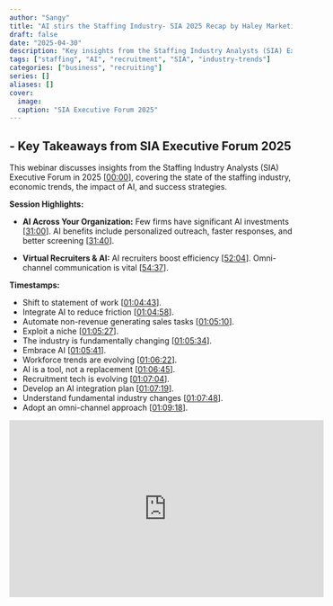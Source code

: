 ```yaml
---
author: "Sangy"
title: "AI stirs the Staffing Industry- SIA 2025 Recap by Haley Marketing"
draft: false
date: "2025-04-30"
description: "Key insights from the Staffing Industry Analysts (SIA) Executive Forum 2025, including industry trends, AI impact, and success strategies for staffing companies."
tags: ["staffing", "AI", "recruitment", "SIA", "industry-trends"]
categories: ["business", "recruiting"]
series: []
aliases: []
cover:
  image: 
  caption: "SIA Executive Forum 2025"
---
```


##  - Key Takeaways from SIA Executive Forum 2025

This webinar discusses insights from the Staffing Industry Analysts (SIA) Executive Forum in 2025 \[[00:00](http://www.youtube.com/watch?v=RqbgQtBww1c&t=0)\], covering the state of the staffing industry, economic trends, the impact of AI, and success strategies.

**Session Highlights:**


* **AI Across Your Organization:** Few firms have significant AI investments \[[31:00](http://www.youtube.com/watch?v=RqbgQtBww1c&t=1860)\]. AI benefits include personalized outreach, faster responses, and better screening \[[31:40](http://www.youtube.com/watch?v=RqbgQtBww1c&t=1900)\].

* **Virtual Recruiters & AI:** AI recruiters boost efficiency \[[52:04](http://www.youtube.com/watch?v=RqbgQtBww1c&t=3124)\]. Omni-channel communication is vital \[[54:37](http://www.youtube.com/watch?v=RqbgQtBww1c&t=3277)\].

**Timestamps:**

* Shift to statement of work \[[01:04:43](http://www.youtube.com/watch?v=RqbgQtBww1c&t=3883)\].
* Integrate AI to reduce friction \[[01:04:58](http://www.youtube.com/watch?v=RqbgQtBww1c&t=3898)\].
* Automate non-revenue generating sales tasks \[[01:05:10](http://www.youtube.com/watch?v=RqbgQtBww1c&t=3910)\].
* Exploit a niche \[[01:05:27](http://www.youtube.com/watch?v=RqbgQtBww1c&t=3927)\].
* The industry is fundamentally changing \[[01:05:34](http://www.youtube.com/watch?v=RqbgQtBww1c&t=3934)\].
* Embrace AI \[[01:05:41](http://www.youtube.com/watch?v=RqbgQtBww1c&t=3941)\].
* Workforce trends are evolving \[[01:06:22](http://www.youtube.com/watch?v=RqbgQtBww1c&t=3982)\].
* AI is a tool, not a replacement \[[01:06:45](http://www.youtube.com/watch?v=RqbgQtBww1c&t=4005)\].
* Recruitment tech is evolving \[[01:07:04](http://www.youtube.com/watch?v=RqbgQtBww1c&t=4024)\].
* Develop an AI integration plan \[[01:07:19](http://www.youtube.com/watch?v=RqbgQtBww1c&t=4039)\].
* Understand fundamental industry changes \[[01:07:48](http://www.youtube.com/watch?v=RqbgQtBww1c&t=4068)\].
* Adopt an omni-channel approach \[[01:09:18](http://www.youtube.com/watch?v=RqbgQtBww1c&t=4158)\].

<iframe
  width="560"
  height="315"
  src="https://www.youtube.com/embed/RqbgQtBww1c"
  title="YouTube video player"
  frameborder="0"
  allow="accelerometer; autoplay; clipboard-write; encrypted-media; gyroscope; picture-in-picture; web-share"
  allowfullscreen
></iframe>
